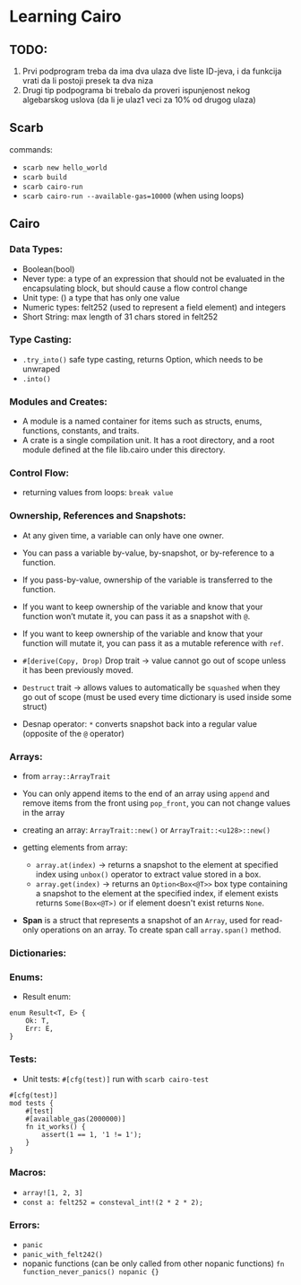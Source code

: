 # Learning Cairo

## TODO:
1. Prvi podprogram treba da ima dva ulaza dve liste ID-jeva, i da funkcija vrati da li postoji presek ta dva niza
2. Drugi tip podpograma bi trebalo da proveri ispunjenost nekog algebarskog uslova (da li je ulaz1 veci za 10% od drugog ulaza)

## Scarb
commands:
- `scarb new hello_world`
- `scarb build`
- `scarb cairo-run`
- `scarb cairo-run --available-gas=10000` (when using loops)

## Cairo

### Data Types:
- Boolean(bool)
- Never type: a type of an expression that should not be evaluated in the encapsulating block, but should cause a flow control change
- Unit type: () a type that has only one value
- Numeric types: felt252 (used to represent a field element) and integers
- Short String: max length of 31 chars stored in felt252

### Type Casting:
- `.try_into()` safe type casting, returns Option<T>, which needs to be unwraped
- `.into()` 

### Modules and Creates:
- A module is a named container for items such as structs, enums, functions, constants, and traits.
- A crate is a single compilation unit. It has a root directory, and a root module defined at the file lib.cairo under this directory.

### Control Flow:
- returning values from loops: `break value`

### Ownership, References and Snapshots:
- At any given time, a variable can only have one owner.
- You can pass a variable by-value, by-snapshot, or by-reference to a function.
- If you pass-by-value, ownership of the variable is transferred to the function.
- If you want to keep ownership of the variable and know that your function won’t mutate it, you can pass it as a snapshot with `@`.
- If you want to keep ownership of the variable and know that your function will mutate it, you can pass it as a mutable reference with `ref`.

- `#[derive(Copy, Drop)` Drop trait -> value cannot go out of scope unless it has been previously moved.
- `Destruct` trait -> allows values to automatically be `squashed` when they go out of scope (must be used every time dictionary is used inside some struct)
- Desnap operator: `*` converts snapshot back into a regular value (opposite of the `@` operator)

### Arrays:
- from `array::ArrayTrait`
- You can only append items to the end of an array using `append` and remove items from the front using `pop_front`, you can not change values in the array

- creating an array: `ArrayTrait::new()` or `ArrayTrait::<u128>::new()`
- getting elements from array: 
    - `array.at(index)` -> returns a snapshot to the element at specified index using `unbox()` operator to extract value stored in a box.
    - `array.get(index)` -> returns an `Option<Box<@T>>` box type containing a snapshot to the element at the specified index, if element exists returns `Some(Box<@T>)` or if element doesn't exist returns `None`.

- **Span** is a struct that represents a snapshot of an `Array`, used for read-only operations on an array. To create span call `array.span()` method.

### Dictionaries:



### Enums:
- Result enum:
```
enum Result<T, E> {
    Ok: T,
    Err: E,
}
```

### Tests:
- Unit tests: `#[cfg(test)]`  run with `scarb cairo-test`
```
#[cfg(test)]
mod tests {
    #[test]
    #[available_gas(2000000)]
    fn it_works() {
        assert(1 == 1, '1 != 1');
    }
}
```

### Macros:
- `array![1, 2, 3]`
- `const a: felt252 = consteval_int!(2 * 2 * 2);`

### Errors:
- `panic`
- `panic_with_felt242()`
- nopanic functions (can be only called from other nopanic functions)
`fn function_never_panics() nopanic {}`




